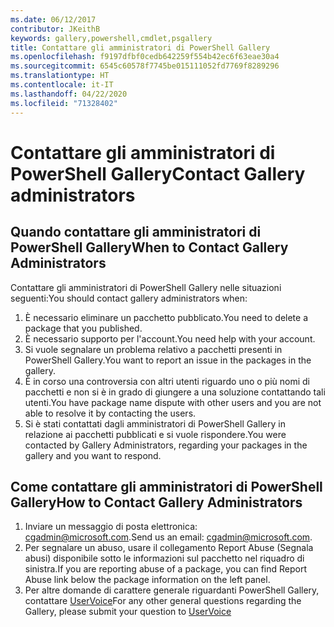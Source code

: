 ```yaml
---
ms.date: 06/12/2017
contributor: JKeithB
keywords: gallery,powershell,cmdlet,psgallery
title: Contattare gli amministratori di PowerShell Gallery
ms.openlocfilehash: f9197dfbf0cedb642259f554b42ec6f63eae30a4
ms.sourcegitcommit: 6545c60578f7745be015111052fd7769f8289296
ms.translationtype: HT
ms.contentlocale: it-IT
ms.lasthandoff: 04/22/2020
ms.locfileid: "71328402"
---
```

# <a name="contact-gallery-administrators"></a><span data-ttu-id="ca837-103">Contattare gli amministratori di PowerShell Gallery</span><span class="sxs-lookup"><span data-stu-id="ca837-103">Contact Gallery administrators</span></span>

## <a name="when-to-contact-gallery-administrators"></a><span data-ttu-id="ca837-104">Quando contattare gli amministratori di PowerShell Gallery</span><span class="sxs-lookup"><span data-stu-id="ca837-104">When to Contact Gallery Administrators</span></span>

<span data-ttu-id="ca837-105">Contattare gli amministratori di PowerShell Gallery nelle situazioni seguenti:</span><span class="sxs-lookup"><span data-stu-id="ca837-105">You should contact gallery administrators when:</span></span>

1. <span data-ttu-id="ca837-106">È necessario eliminare un pacchetto pubblicato.</span><span class="sxs-lookup"><span data-stu-id="ca837-106">You need to delete a package that you published.</span></span>
2. <span data-ttu-id="ca837-107">È necessario supporto per l'account.</span><span class="sxs-lookup"><span data-stu-id="ca837-107">You need help with your account.</span></span>
3. <span data-ttu-id="ca837-108">Si vuole segnalare un problema relativo a pacchetti presenti in PowerShell Gallery.</span><span class="sxs-lookup"><span data-stu-id="ca837-108">You want to report an issue in the packages in the gallery.</span></span>
4. <span data-ttu-id="ca837-109">È in corso una controversia con altri utenti riguardo uno o più nomi di pacchetti e non si è in grado di giungere a una soluzione contattando tali utenti.</span><span class="sxs-lookup"><span data-stu-id="ca837-109">You have package name dispute with other users and you are not able to resolve it by contacting the users.</span></span>
5. <span data-ttu-id="ca837-110">Si è stati contattati dagli amministratori di PowerShell Gallery in relazione ai pacchetti pubblicati e si vuole rispondere.</span><span class="sxs-lookup"><span data-stu-id="ca837-110">You were contacted by Gallery Administrators, regarding your packages in the gallery and you want to respond.</span></span>

## <a name="how-to-contact-gallery-administrators"></a><span data-ttu-id="ca837-111">Come contattare gli amministratori di PowerShell Gallery</span><span class="sxs-lookup"><span data-stu-id="ca837-111">How to Contact Gallery Administrators</span></span>

1. <span data-ttu-id="ca837-112">Inviare un messaggio di posta elettronica: cgadmin@microsoft.com.</span><span class="sxs-lookup"><span data-stu-id="ca837-112">Send us an email: cgadmin@microsoft.com.</span></span>
2. <span data-ttu-id="ca837-113">Per segnalare un abuso, usare il collegamento Report Abuse (Segnala abusi) disponibile sotto le informazioni sul pacchetto nel riquadro di sinistra.</span><span class="sxs-lookup"><span data-stu-id="ca837-113">If you are reporting abuse of a package, you can find Report Abuse link below the package information on the left panel.</span></span>
3. <span data-ttu-id="ca837-114">Per altre domande di carattere generale riguardanti PowerShell Gallery, contattare [UserVoice](http://windowsserver.uservoice.com/forums/301869-powershell)</span><span class="sxs-lookup"><span data-stu-id="ca837-114">For any other general questions regarding the Gallery, please submit your question to [UserVoice](http://windowsserver.uservoice.com/forums/301869-powershell)</span></span>
